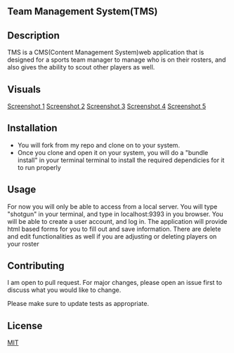 ## Team Management System(TMS)


## Description
TMS is a CMS(Content Management System)web application that is designed for a sports team manager to manage who is on their rosters, and also gives the ability to scout other players as well.


## Visuals
[Screenshot 1](https://github.com/curchadw/porfolio_project_2/blob/master/TMS%20ss.PNG)
[Screenshot 2](https://github.com/curchadw/porfolio_project_2/blob/master/TMS%20ss2.PNG)
[Screenshot 3](https://github.com/curchadw/porfolio_project_2/blob/master/TMS%20ss3.PNG)
[Screenshot 4](https://github.com/curchadw/porfolio_project_2/blob/master/TMS%20ss4.PNG)
[Screenshot 5](https://github.com/curchadw/porfolio_project_2/blob/master/TMS%20ss5.PNG)

## Installation

- You will fork from my repo and clone on to your system. 
- Once you clone and open it on your system, you will do a "bundle install" in your terminal terminal to install the required dependicies for it to run properly

## Usage
For now you will only be able to access from a local server. You will type "shotgun" in your terminal, and type in localhost:9393 in you browser. You will be able to create a user account, and log in. The application will provide html based forms for you to fill out and save information. There are delete and edit functionalities as well if you are adjusting or deleting players on your roster



## Contributing
I am open to pull request. For major changes, please open an issue first to discuss what you would like to change.

Please make sure to update tests as appropriate.

## License
[MIT](https://choosealicense.com/licenses/mit/)
